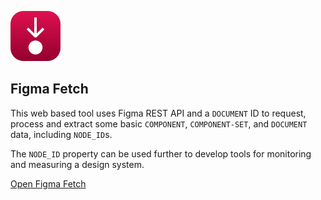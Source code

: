 ![Figma Fetch Logo](Assets/ff-icon.svg)

## Figma Fetch

This web based tool uses Figma REST API and a `DOCUMENT` ID to request, process and extract some basic `COMPONENT`, `COMPONENT-SET`, and `DOCUMENT` data, including `NODE_ID`s.

The `NODE_ID` property can be used further to develop tools for monitoring and measuring a design system.

[Open Figma Fetch](https://ehxter.github.io/FigmaFetch/)

